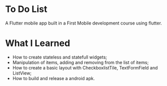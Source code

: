 # To Do List

A Flutter mobile app built in a First Mobile development course using flutter.

# What I Learned

*  How to create stateless and statefull widgets;
*  Manipulation of items, adding and removing from the list of items;
*  How to create a basic layout with CheckboxlistTile, TextFormField and ListView;
*  How to build and release a android apk.
 
